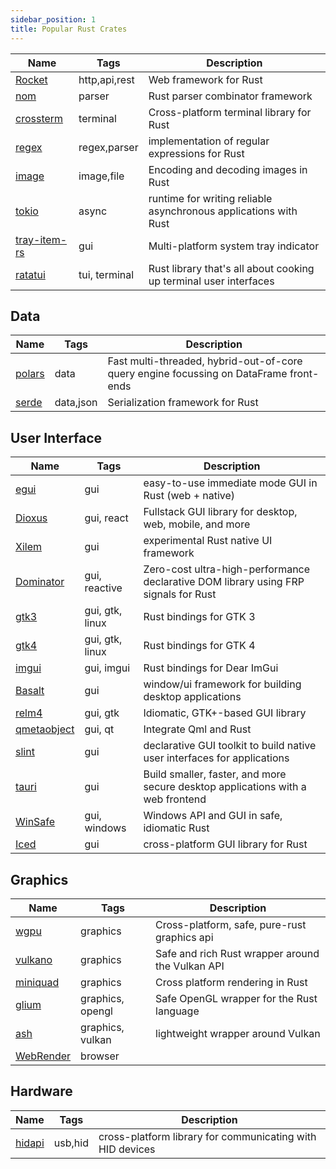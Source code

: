 ```yaml
---
sidebar_position: 1
title: Popular Rust Crates
---
```


| Name | Tags | Description |
|-|-|-|
| [Rocket](https://github.com/SergioBenitez/Rocket) | http,api,rest | Web framework for Rust |
| [nom](https://github.com/rust-bakery/nom) | parser | Rust parser combinator framework |
| [crossterm](https://github.com/crossterm-rs/crossterm) | terminal | Cross-platform terminal library for Rust |
| [regex](https://github.com/rust-lang/regex) | regex,parser | implementation of regular expressions for Rust |
| [image](https://github.com/image-rs/image) | image,file | Encoding and decoding images in Rust |
| [tokio](https://github.com/tokio-rs/tokio) | async | runtime for writing reliable asynchronous applications with Rust |
| [tray-item-rs](https://github.com/olback/tray-item-rs) | gui | Multi-platform system tray indicator |
| [ratatui](https://github.com/ratatui-org/ratatui) | tui, terminal | Rust library that's all about cooking up terminal user interfaces |


## Data

| Name | Tags | Description |
|-|-|-|
| [polars](https://github.com/pola-rs/polars/) | data | Fast multi-threaded, hybrid-out-of-core query engine focussing on DataFrame front-ends |
| [serde](https://github.com/serde-rs/serde) | data,json | Serialization framework for Rust |

## User Interface

| Name | Tags | Description |
|-|-|-|
| [egui](https://github.com/emilk/egui) | gui | easy-to-use immediate mode GUI in Rust (web + native) |
| [Dioxus](https://github.com/DioxusLabs/dioxus/) | gui, react | Fullstack GUI library for desktop, web, mobile, and more |
| [Xilem](https://github.com/linebender/xilem) | gui | experimental Rust native UI framework |
| [Dominator](https://github.com/Pauan/rust-dominator) | gui, reactive | Zero-cost ultra-high-performance declarative DOM library using FRP signals for Rust |
| [gtk3](https://github.com/gtk-rs/gtk3-rs) | gui, gtk, linux | Rust bindings for GTK 3 |
| [gtk4](https://github.com/gtk-rs/gtk4-rs) | gui, gtk, linux | Rust bindings for GTK 4 |
| [imgui](https://github.com/imgui-rs/imgui-rs) | gui, imgui | Rust bindings for Dear ImGui |
| [Basalt](https://github.com/AustinJ235/basalt) | gui | window/ui framework for building desktop applications |
| [relm4](https://github.com/Relm4/Relm4) | gui, gtk | Idiomatic, GTK+-based GUI library |
| [qmetaobject](https://github.com/woboq/qmetaobject-rs) | gui, qt | Integrate Qml and Rust |
| [slint](https://github.com/slint-ui/slint) | gui | declarative GUI toolkit to build native user interfaces for applications |
| [tauri](https://github.com/tauri-apps/tauri) | gui | Build smaller, faster, and more secure desktop applications with a web frontend |
| [WinSafe](https://github.com/rodrigocfd/winsafe) | gui, windows | Windows API and GUI in safe, idiomatic Rust |
| [Iced](https://github.com/iced-rs/iced) | gui | cross-platform GUI library for Rust |

## Graphics

| Name | Tags | Description |
|-|-|-|
| [wgpu](https://github.com/gfx-rs/wgpu) | graphics | Cross-platform, safe, pure-rust graphics api |
| [vulkano](https://github.com/vulkano-rs/vulkano) | graphics | Safe and rich Rust wrapper around the Vulkan API |
| [miniquad](https://github.com/not-fl3/miniquad) | graphics | Cross platform rendering in Rust |
| [glium](https://github.com/glium/glium) | graphics, opengl | Safe OpenGL wrapper for the Rust language |
| [ash](https://github.com/ash-rs/ash) | graphics, vulkan | lightweight wrapper around Vulkan |
| [WebRender](https://github.com/servo/webrender) | browser

## Hardware

| Name | Tags | Description |
|-|-|-|
| [hidapi](https://github.com/libusb/hidapi) | usb,hid | cross-platform library for communicating with HID devices |

